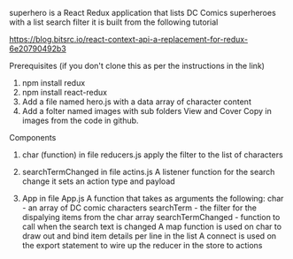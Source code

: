 superhero is a React Redux application that lists DC Comics superheroes with a list search filter
it is built from the following tutorial

https://blog.bitsrc.io/react-context-api-a-replacement-for-redux-6e20790492b3

Prerequisites (if you don't clone this as per the instructions in the link)

1. npm install redux
2. npm install react-redux
3. Add a file named hero.js with a data array of character content
4. Add a folter named images with sub folders View and Cover
   Copy in images from the code in github. 

Components

1. char (function) in file reducers.js
   apply the filter to the list of characters 

2. searchTermChanged in file actins.js
   A listener function for the search change it sets an action type and payload

3. App in file App.js
   A function that takes as arguments the following:
     char - an array of DC comic characters
     searchTerm - the filter for the dispalying items from the char array
     searchTermChanged - function to call when the search text is changed
   A map function is used on char to draw out and bind item details per line in the list
   A connect is used on the export statement to wire up the reducer in the store to actions


